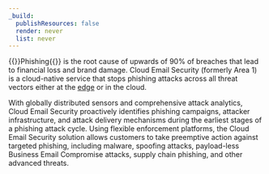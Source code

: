 ```yaml
---
_build:
  publishResources: false
  render: never
  list: never
---
```


{{<glossary-tooltip term_id="phishing">}}Phishing{{</glossary-tooltip>}} is the root cause of upwards of 90% of breaches that lead to financial loss and brand damage. Cloud Email Security (formerly Area 1) is a cloud-native service that stops phishing attacks across all threat vectors either at the [edge](https://www.cloudflare.com/learning/serverless/glossary/what-is-edge-computing/) or in the cloud.

With globally distributed sensors and comprehensive attack analytics, Cloud Email Security proactively identifies phishing campaigns, attacker infrastructure, and attack delivery mechanisms during the earliest stages of a phishing attack cycle. Using flexible enforcement platforms, the Cloud Email Security solution allows customers to take preemptive action against targeted phishing, including malware, spoofing attacks, payload-less Business Email Compromise attacks, supply chain phishing, and other advanced threats.
